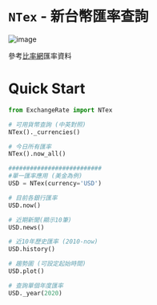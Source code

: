 # `NTex` - 新台幣匯率查詢

![image](https://img.shields.io/badge/python-3.7-blue.svg)

參考[比率網](https://www.findrate.tw/)匯率資料

# Quick Start

```python
from ExchangeRate import NTex

# 可用貨幣查詢 (中英對照)
NTex()._currencies()

# 今日所有匯率
NTex().now_all()

########################## 
#單一匯率應用 (美金為例)
USD = NTex(currency='USD')

# 目前各銀行匯率
USD.now()

# 近期新聞(顯示10筆)
USD.news()

# 近10年歷史匯率 (2010-now)
USD.history()

# 趨勢圖 (可設定起始時間)
USD.plot()

# 查詢單個年度匯率
USD._year(2020)
```